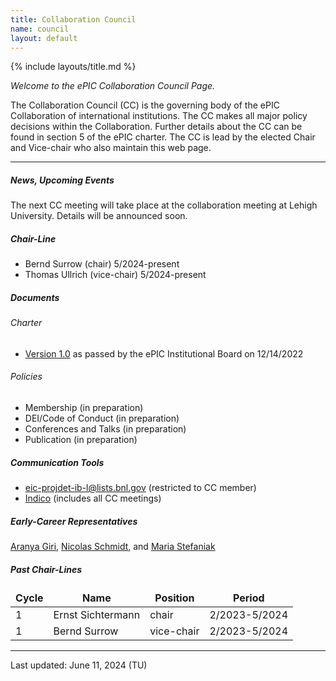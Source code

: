 ```yaml
---
title: Collaboration Council
name: council
layout: default
---
```


{% include layouts/title.md %}

*Welcome to the ePIC Collaboration Council Page.*

The Collaboration Council (CC) is the governing body of the ePIC Collaboration of international institutions. The CC makes all major policy decisions within the Collaboration. Further details about the CC can be found in section 5 of the ePIC charter. The CC is lead by the elected Chair and Vice-chair who also maintain this web page. 

<hr/>

##### News, Upcoming Events
The next CC meeting will take place at the collaboration meeting at Lehigh University. Details will be announced soon.

##### Chair-Line

* Bernd Surrow (chair) 5/2024-present
* Thomas Ullrich (vice-chair) 5/2024-present

##### Documents
###### Charter
*  [Version 1.0](https://zenodo.org/records/11584258) as passed by the ePIC Institutional Board on 12/14/2022 

###### Policies
* Membership (in preparation)
* DEI/Code of Conduct (in preparation)
* Conferences and Talks (in preparation)
* Publication (in preparation)

##### Communication Tools
* [eic-projdet-ib-l@lists.bnl.gov](https://lists.bnl.gov/mailman/listinfo/eic-projdet-ib-l) (restricted to CC member)
* [Indico](https://indico.bnl.gov/category/437/) (includes all CC meetings)

##### Early-Career Representatives

[Aranya Giri](mailto:aranyagiri230597@gmail.com), [Nicolas Schmidt](mailto:schmidtnv@ornl.gov), 
and [Maria Stefaniak](mailto:stefaniak.9@osu.edu)

##### Past Chair-Lines

<style>
table, td, th {
   border: none!important;
}
</style>

| Cycle | Name | Position | Period |
| ----- | ---- | -------- | ------ |
| 1 | Ernst Sichtermann | chair | 2/2023-5/2024 |
| 1 | Bernd Surrow | vice-chair | 2/2023-5/2024 |


<hr/>

Last updated: June 11, 2024 (TU)


